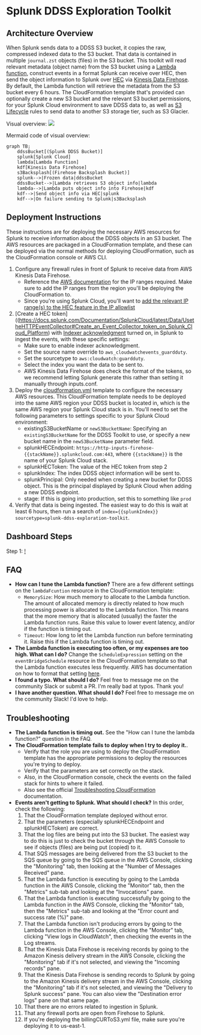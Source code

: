# Splunk DDSS Exploration Toolkit

## Architecture Overview

When Splunk sends data to a DDSS S3 bucket, it copies the raw, compressed indexed data to the S3 bucket.  That data is contained in multiple  `journal.zst` objects (files) in the S3 bucket.  This toolkit will read relevant metadata (object name) from the S3 bucket using a [Lambda function](https://aws.amazon.com/lambda/), construct events in a format Splunk can receive over HEC, then send the object information to Splunk over [HEC](https://docs.splunk.com/Documentation/SplunkCloud/latest/Data/UsetheHTTPEventCollector) via [Kinesis Data Firehose](https://aws.amazon.com/kinesis/data-firehose/).  By default, the Lambda function will retrieve the metadata from the S3 bucket every 6 hours.  The CloudFormation template that's provided can optionally create a new S3 bucket and the relevant S3 bucket permissions, for your Splunk Cloud environment to save DDSS data to, as well as [S3 Lifecycle](https://docs.aws.amazon.com/AmazonS3/latest/userguide/lifecycle-transition-general-considerations.html) rules to send data to another S3 storage tier, such as S3 Glacier.

Visual overview: 
[![](https://mermaid.ink/img/pako:eNptUbtuwzAM_BVCUwokUzcX6JA4QYEW6OBuVgfGomPVNmXoEaCN8-9VbKdxgC6ScHc8HcmTKIwikYiDxa6Cj_WTZOmVcm4dipp8vsi6JnANaZplMGIPnxeNG_B8ojeNCWrAG2z3CvO34YJd4MJrwwNVqzJ_1UxOO0jRR1Zbqoyj0fBxjUUdbdFV-eJKwQ385_vV6rnfWfNDDCoa9rfg921cdFMiS95qOpKD7BHM_osKD5pL04_Bby3Marrg3VwbD2_-0vexr6m9S01GrO7ER43wst30Y-SZ8p2hRN0ES-BikeYDRNtxov18HGIpWrItahU3dZIMIIWvqCUpkvhUaGspJJ-jLnRxELRV2hsrkhIbR0uBwZvsmwuReBvoKko1xq23k-r8C8imv3s)](https://mermaid.live/edit#pako:eNptUbtuwzAM_BVCUwokUzcX6JA4QYEW6OBuVgfGomPVNmXoEaCN8-9VbKdxgC6ScHc8HcmTKIwikYiDxa6Cj_WTZOmVcm4dipp8vsi6JnANaZplMGIPnxeNG_B8ojeNCWrAG2z3CvO34YJd4MJrwwNVqzJ_1UxOO0jRR1Zbqoyj0fBxjUUdbdFV-eJKwQ385_vV6rnfWfNDDCoa9rfg921cdFMiS95qOpKD7BHM_osKD5pL04_Bby3Marrg3VwbD2_-0vexr6m9S01GrO7ER43wst30Y-SZ8p2hRN0ES-BikeYDRNtxov18HGIpWrItahU3dZIMIIWvqCUpkvhUaGspJJ-jLnRxELRV2hsrkhIbR0uBwZvsmwuReBvoKko1xq23k-r8C8imv3s)

Mermaid code of visual overview:
```mermaid
graph TB;
	ddssBucket[(Splunk DDSS Bucket)]
	splunk[Splunk Cloud]
	lambda[Lambda Function]
	kdf[Kinesis Data Firehose]
	s3Backsplash[(Firehose Backsplash Bucket)]
	splunk-->|Frozen data|ddssBucket
	ddssBucket-->|Lambda retrieves S3 object info|lambda
	lambda-->|Lambda puts object info into Firehose|kdf
	kdf-->|Send object info via HEC|splunk
	kdf-->|On failure sending to Splunk|s3Backsplash
```


## Deployment Instructions

These instructions are for deploying the necessary AWS resources for Splunk to receive information about the DDSS objects in an S3 bucket.  The AWS resources are packaged in a CloudFormation template, and these can be deployed via the normal methods for deploying CloudFormation, such as the CloudFormation console or AWS CLI.

1. Configure any firewall rules in front of Splunk to receive data from AWS Kinesis Data Firehose.
	- Reference the [AWS documentation](https://docs.aws.amazon.com/firehose/latest/dev/controlling-access.html#using-iam-splunk-vpc) for the IP ranges required.  Make sure to add the IP ranges from the region you'll be deploying the CloudFormation to.
	- Since you're using Splunk Cloud, you'll want to [add the relevant IP range(s) to the HEC feature in the IP allowlist](https://docs.splunk.com/Documentation/SplunkCloud/8.2.2203/Admin/ConfigureIPAllowList)
2. [Create a HEC token]((https://docs.splunk.com/Documentation/SplunkCloud/latest/Data/UsetheHTTPEventCollector#Create_an_Event_Collector_token_on_Splunk_Cloud_Platform) with [Indexer acknowledgment](https://docs.splunk.com/Documentation/SplunkCloud/Latest/Data/AboutHECIDXAck) turned on, in Splunk to ingest the events, with these specific settings:
	- Make sure to enable indexer acknowledgment.
	- Set the source name override to `aws_cloudwatchevents_guardduty`.
	- Set the sourcetype to `aws:cloudwatch:guardduty`. 
	- Select the index you want the data to be sent to.
	- AWS Kinesis Data Firehose does check the format of the tokens, so we recommend letting Splunk generate this rather than setting it manually through inputs.conf.
3. Deploy the [cloudformation.yml](https://github.com/pdreeves/splunk-ddss-exploration-toolkit/cloudformatio.yml) template to configure the necessary AWS resources.  This CloudFormation template needs to be deployed into the same AWS region your DDSS bucket is located in, which is the same AWS region your Splunk Cloud stack is in.  You'll need to set the following parameters to settings specific to your Splunk Cloud environment:
	- existingS3BucketName or `newS3BucketName`: Specifying an `existingS3BucketName` for the DDSS Toolkit to use, or specify a new bucket name in the `newS3BucketName` parameter field.
	- splunkHECEndpoint:  `https://http-inputs-firehose-{{stackName}}.splunkcloud.com:443`, where `{{stackName}}` is the name of your Splunk Cloud stack.
	- splunkHECToken: The value of the HEC token from step 2
	- splunkIndex: The index DDSS object information will be sent to.
	- splunkPrincipal: Only needed when creating a new bucket for DDSS object.  This is the principal displayed by Splunk Cloud when adding a new DDSS endpoint.
	- stage: If this is going into production, set this to something like `prod`
4. Verify that data is being ingested.  The easiest way to do this is wait at least 6 hours, then run a search of `index={{splunkIndex}} sourcetype=splunk-ddss-exploration-toolkit`.

## Dashboard Steps

Step 1:
[!](https://github.com/shawnjsplunk/screenshots/blob/55535963de2440d16a85be4b36f184d95c1cdd36/Screen%20Shot%202022-09-02%20at%2012.12.54%20PM.png)

## FAQ
- **How can I tune the Lambda function?** There are a few different settings on the `lambdaFcuntion` resource in the CloudFormation template:
	- `MemorySize`: How much memory to allocate to the Lambda function.  The amount of allocated memory is directly related to how much processing power is allocated to the Lambda function.  This means that the more memory that is allocated (usually) the faster the Lambda function runs.  Raise this value to lower event latency, and/or if the function is timing out.
	- `Timeout`: How long to let the Lambda function run before terminating it.  Raise this if the Lambda function is timing out.
- **The Lambda function is executing too often, or my expenses are too high.  What can I do?**  Change the `ScheduleExpression` setting on the `eventBridgeSchedule` resource in the CloudFormation template so that the Lambda function executes less frequently.  AWS has documentation on how to format that setting [here](https://docs.aws.amazon.com/AmazonCloudWatch/latest/events/ScheduledEvents.html).
- **I found a typo.  What should I do?**  Feel free to message me on the community Slack or submit a PR.  I'm really bad at typos.  Thank you!
- **I have another question.  What should I do?**   Feel free to message me on the community Slack!  I'd love to help.

## Troubleshooting
- **The Lambda function is timing out.**  See the "How can I tune the lambda function?" question in the FAQ.
- **The CloudFormation template fails to deploy when I try to deploy it.**. 
	- Verify that the role you are using to deploy the CloudFormation template has the appropriate permissions to deploy the resources you're trying to deploy.
	- Verify that the parameters are set correctly on the stack.
	- Also, in the CloudFormation console, check the events on the failed stack for hints to where it failed.
	- Also see the official [Troubleshooting CloudFormation](https://docs.aws.amazon.com/AWSCloudFormation/latest/UserGuide/troubleshooting.html) documentation.
- **Events aren't getting to Splunk.  What should I check?**  In this order, check the following:
	1. That the CloudFormation template deployed without error.
	2. That the parameters (especially splunkHECEndpoint and splunkHECToken) are correct.
	3. That the log files are being put into the S3 bucket.  The easiest way to do this is just to check the bucket through the AWS Console to see if objects (files) are being put (copied) to it.
	4. That SQS messages are being delivered from the S3 bucket to the SQS queue by going to the SQS queue in the AWS Console, clicking the "Monitoring" tab, then looking at the "Number of Messages Received" pane.
	5. That the Lambda function is executing by going to the Lambda function in the AWS Console, clicking the "Monitor" tab, then the "Metrics" sub-tab and looking at the "Invocations" pane.
	6. That the Lambda function is executing successfully by going to the Lambda function in the AWS Console, clicking the "Monitor" tab, then the "Metrics" sub-tab and looking at the "Error count and success rate (%)" pane.
	7. That the Lambda function isn't producing errors by going to the Lambda function in the AWS Console, clicking the "Monitor" tab,  clicking "View logs in CloudWatch", then checking the events in the Log streams.
	8. That the Kinesis Data Firehose is receiving records by going to the Amazon Kinesis delivery stream in the AWS Console, clicking the "Monitoring" tab if it's not selected, and viewing the "Incoming records" pane.
	9. That the Kinesis Data Firehose is sending records to Splunk by going to the Amazon Kinesis delivery stream in the AWS Console, clicking the "Monitoring" tab if it's not selected, and viewing the "Delivery to Splunk success" pane.  You can also view the "Destination error logs" pane on that same page.
	10. That there are no errors related to ingestion in Splunk.
	11. That any firewall ports are open from Firehose to Splunk.
	12. If you're deploying the billingCURToS3.yml file, make sure you're deploying it to us-east-1.
